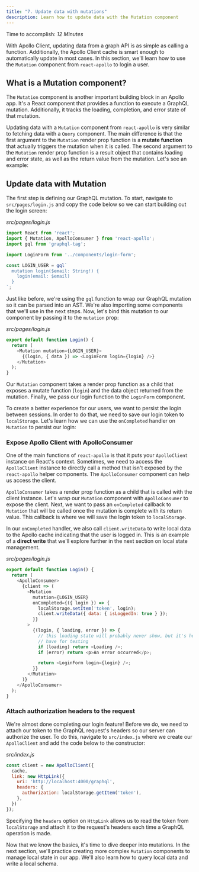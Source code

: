 ```yaml
---
title: "7. Update data with mutations"
description: Learn how to update data with the Mutation component
---
```


Time to accomplish: _12 Minutes_

With Apollo Client, updating data from a graph API is as simple as calling a function. Additionally, the Apollo Client cache is smart enough to automatically update in most cases. In this section, we'll learn how to use the `Mutation` component from `react-apollo` to login a user.

<h2 id="query-component">What is a Mutation component?</h2>

The `Mutation` component is another important building block in an Apollo app. It's a React component that provides a function to execute a GraphQL mutation. Additionally, it tracks the loading, completion, and error state of that mutation.

Updating data with a `Mutation` component from `react-apollo` is very similar to fetching data with a `Query` component. The main difference is that the first argument to the `Mutation` render prop function is a **mutate function** that actually triggers the mutation when it is called. The second argument to the `Mutation` render prop function is a result object that contains loading and error state, as well as the return value from the mutation. Let's see an example:

<h2 id="fetch-data">Update data with Mutation</h2>

The first step is defining our GraphQL mutation. To start, navigate to `src/pages/login.js` and copy the code below so we can start building out the login screen:

_src/pages/login.js_

```js
import React from 'react';
import { Mutation, ApolloConsumer } from 'react-apollo';
import gql from 'graphql-tag';

import LoginForm from '../components/login-form';

const LOGIN_USER = gql`
  mutation login($email: String!) {
    login(email: $email)
  }
`;
```

Just like before, we're using the `gql` function to wrap our GraphQL mutation so it can be parsed into an AST. We're also importing some components that we'll use in the next steps. Now, let's bind this mutation to our component by passing it to the `mutation` prop:

_src/pages/login.js_

```js
export default function Login() {
  return (
    <Mutation mutation={LOGIN_USER}>
      {(login, { data }) => <LoginForm login={login} />}
    </Mutation>
  );
}
```

Our `Mutation` component takes a render prop function as a child that exposes a mutate function (`login`) and the data object returned from the mutation. Finally, we pass our login function to the `LoginForm` component.

To create a better experience for our users, we want to persist the login between sessions. In order to do that, we need to save our login token to `localStorage`. Let's learn how we can use the `onCompleted` handler on `Mutation` to persist our login:

<h3 id="apolloconsumer">Expose Apollo Client with ApolloConsumer</h3>

One of the main functions of `react-apollo` is that it puts your `ApolloClient` instance on React's context. Sometimes, we need to access the `ApolloClient` instance to directly call a method that isn't exposed by the `react-apollo` helper components. The `ApolloConsumer` component can help us access the client.

`ApolloConsumer` takes a render prop function as a child that is called with the client instance. Let's wrap our `Mutation` component with `ApolloConsumer` to expose the client. Next, we want to pass an `onCompleted` callback to `Mutation` that will be called once the mutation is complete with its return value. This callback is where we will save the login token to `localStorage`.

In our `onCompleted` handler, we also call `client.writeData` to write local data to the Apollo cache indicating that the user is logged in. This is an example of a **direct write** that we'll explore further in the next section on local state management.

_src/pages/login.js_

```js lines=3,4,7-10,22
export default function Login() {
  return (
    <ApolloConsumer>
      {client => (
        <Mutation
          mutation={LOGIN_USER}
          onCompleted={({ login }) => {
            localStorage.setItem('token', login);
            client.writeData({ data: { isLoggedIn: true } });
          }}
        >
          {(login, { loading, error }) => {
            // this loading state will probably never show, but it's helpful to
            // have for testing
            if (loading) return <Loading />;
            if (error) return <p>An error occurred</p>;

            return <LoginForm login={login} />;
          }}
        </Mutation>
      )}
    </ApolloConsumer>
  );
}
```

<h3 id="authenticate">Attach authorization headers to the request</h3>

We're almost done completing our login feature! Before we do, we need to attach our token to the GraphQL request's headers so our server can authorize the user. To do this, navigate to `src/index.js` where we create our `ApolloClient` and add the code below to the constructor:

_src/index.js_

```js lines=5,6
const client = new ApolloClient({
  cache,
  link: new HttpLink({
    uri: 'http://localhost:4000/graphql',
    headers: {
      authorization: localStorage.getItem('token'),
    },
  })
});
```

Specifying the `headers` option on `HttpLink` allows us to read the token from `localStorage` and attach it to the request's headers each time a GraphQL operation is made.

Now that we know the basics, it's time to dive deeper into mutations. In the next section, we'll practice creating more complex `Mutation` components to manage local state in our app. We'll also learn how to query local data and write a local schema.
